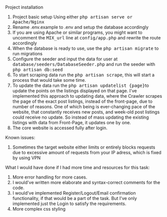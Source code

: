 Project installation
1) Project basic setup
Using either <kbd>php artisan serve<kbd> or Apache/Nginx
2) Rename .env.example to .env and setup the database accordingly
3) If you are using Apache or similar programs, you might want to uncomment the <kbd>MIX_url</kbd> line at <kbd>config/app.php</kbd> and rewrite the route accordingly
4) When the database is ready to use, use the <kbd>php artisan migrate</kbd> to run migrations
5) Configure the seeder and input the data for user at <kbd>database/seeders/DatabaseSeeder.php</kbd> and run the seeder with <kbd>php artisan db:seed</kbd>
6) To start scraping data run the <kbd>php artisan scrape</kbd>, this will start a process that would take some time.
7) To update the data run the <kbd>php artisan updatelist {page}</kbd>to update the points on the listings displayed on that page.
I've implemented this approach to updating data, where the Crawler scrapes the page of the exact post listings, instead of the front-page, due to number of reasons.
One of which being is ever-changing pace of the website, that constantly receives new posts, and week-old post listings could receive no update.
So instead of mass updating the existing listings with data from Front-Page, it updates one by one.
8) The core website is accessed fully after login.

Known issues:
1) Sometimes the target website either limits or entirely blocks requests due to excessive amount of requests from your IP adress, which is fixed by using VPN

What I would have done if I had more time and resources for this task:
1) More error handling for more cases.
2) I would've written more elaborate and syntax-correct comments for the code.
3) I would've implemented Register/Logout/Email confirmation functionality, if that would be a part of the task.
But I've only implemented just the Login to satisfy the requirements.
4) More complex css styling